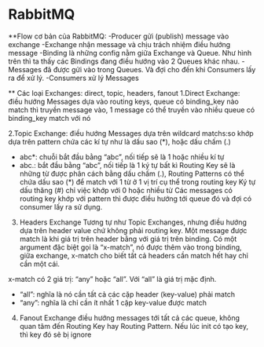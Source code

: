# RabbitMQ

**Flow cơ bản của RabbitMQ:
-Producer gửi (publish) message vào exchange
-Exchange nhận message và chịu trách nhiệm điều hướng message
-Binding là những config nằm giữa Exchange và Queue. Như hình trên thì ta thấy các Bindings đang điều hướng vào 2 Queues khác nhau.
-Messages đã được gửi vào trong Queues. Và đợi cho đến khi Consumers lấy ra để xử lý.
-Consumers xử lý Messages

** Các loại Exchanges: direct, topic, headers, fanout 
1.Direct Exchange: 
điều hướng Messages dựa vào routing keys, queue có binding_key nào match thì truyền message vào, 1 message có thể truyền vào nhiều queue có binding_key match với nó

2.Topic Exchange:
điều hướng Messages dựa trên wildcard matchs:so khớp dựa trên pattern chứa các kí tự như là dấu sao (*), hoặc dấu chấm (.)
- abc*: chuỗi bắt đầu bằng “abc”, nối tiếp sẽ là 1 hoặc nhiều kí tự
- abc.: bắt đầu bằng “abc”, nối tiếp là 1 ký tự bất kì
Routing Key sẽ là những từ được phân cách bằng dấu chấm (.), Routing Patterns có thể chứa dấu sao (*) để match với 1 từ ở 1 vị trí cụ thể trong routing key
Ký tự dấu thăng (#) chỉ việc khớp với 0 hoặc nhiều từ
Các messages có routing key khớp với pattern thì được điều hướng tới queue đó và đợi có consumer lấy ra sử dụng.

3. Headers Exchange
Tương tự như Topic Exchanges, nhưng điều hướng dựa trên header value chứ không phải routing key. 
Một message được match là khi giá trị trên header bằng với giá trị trên binding.
Có một argument đặc biệt gọi là “x-match”, nó được thêm vào trong binding, giữa exchange, x-match cho biết tất cả headers cần match hết hay chỉ cần một cái. 

x-match có 2 giá trị: “any” hoặc “all”. Với “all” là giá trị mặc định.
- “all”: nghĩa là nó cần tất cả các cặp header (key-value) phải match
- “any”: nghĩa là chỉ cần ít nhất 1 cặp key-value được match

4. Fanout Exchange
điều hướng messages tới tất cả các queue, không quan tâm đến Routing Key hay Routing Pattern.
Nếu lúc init có tạo key, thì key đó sẽ bị ignore
